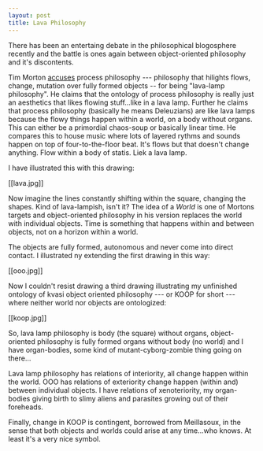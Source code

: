 ```yaml
---
layout: post
title: Lava Philosophy
---
```

There has been an entertaing debate in the philosophical blogosphere recently and the battle is ones again between object-oriented philosophy and it's discontents.

Tim Morton [accuses](http://ecologywithoutnature.blogspot.com/search/label/lava%20lamp%20materialism) process philosophy --- philosophy that hilights flows, change, mutation over fully formed objects -- for being "lava-lamp philosophy". He claims that the ontology of process philosophy is really just an aesthetics that likes flowing stuff...like in a lava lamp. Further he claims that process philosophy (basically he means Deleuzians) are like lava lamps because the flowy things happen within a world, on a body without organs. This can either be a primordial chaos-soup or basically linear time. He compares this to house music where lots of layered rythms and sounds happen on top of four-to-the-floor beat. It's flows but that doesn't change anything. Flow within a body of statis. Liek a lava lamp. 

I have illustrated this with this drawing:


[[lava.jpg]]


Now imagine the lines constantly shifting within the square, changing the shapes. Kind of lava-lampish, isn't it? The idea of a *World* is one of Mortons targets and object-oriented philosophy in his version replaces the world with individual objects. Time is something that happens within and between objects, not on a horizon within a world. 

The objects are fully formed, autonomous and never come into direct contact. I illustrated ny extending the first drawing in this way:


[[ooo.jpg]]


Now I couldn't resist drawing a third drawing illustrating my unfinished ontology of kvasi object oriented philosophy --- or KOOP for short --- where neither world nor objects are ontologized:


[[koop.jpg]]


So, lava lamp philosophy is body (the square) without organs, object-oriented philosophy is fully formed organs without body (no world) and I have organ-bodies, some kind of mutant-cyborg-zombie thing going on there...

Lava lamp philosophy has relations of interiority, all change happen within the world. OOO has relations of exteriority change happen (within and) between individual objects. I have relations of xenoteriority, my organ-bodies giving birth to slimy aliens and parasites growing out of their foreheads.

Finally, change in KOOP is contingent, borrowed from Meillasoux, in the sense that both objects and worlds could arise at any time...who knows. At least it's a very nice symbol.

